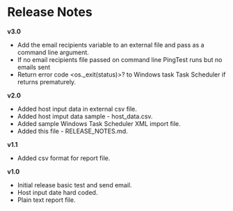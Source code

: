 # Release Notes  

**v3.0**
* Add the email recipients variable to an external file and pass as a command line argument.
* If no email recipients file passed on command line PingTest runs but no emails sent
* Return error code <os._exit(status)>? to Windows task Task Scheduler if returns prematurely.  

**v2.0**
* Added host input data in external csv file.  
* Added host imput data sample - host_data.csv.  
* Added sample Windows Task Scheduler XML import file.
* Added this file - RELEASE_NOTES.md.    
  
**v1.1**    
* Added csv format for report file.    
  
**v1.0**    
* Initial release basic test and send email.  
* Host input date hard coded.   
* Plain text report file.  



